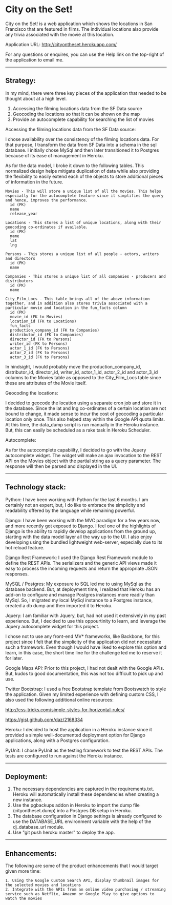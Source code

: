 City on the Set!
============

City on the Set! is a web application which shows the locations in San Francisco that are featured in films. The individual locations also provide any trivia associated with the movie at this location.

Application URL: http://cityontheset.herokuapp.com/

For any questions or enquires, you can use the Help link on the top-right of the application to email me.

---------
Strategy:
---------

In my mind, there were three key pieces of the application that needed to be thought about at a high level.
1. Accessing the filming locations data from the SF Data source
2. Geocoding the locations so that it can be shown on the map
3. Provide an autocomplete capability for searching the list of movies

Accessing the filming locations data from the SF Data source:

I chose availability over the consistency of the filming locations data. For that purpose, I transform the data from SF Data into a schema in the sql database. I initially
chose MySql and then later transitioned it to Postgres because of its ease of management in Heroku.

As for the data model, I broke it down to the following tables. This normalized design helps mitigate duplication of data while also providing the flexibility to easily extend
each of the objects to store additional pieces of information in the future.

    Movies - This will store a unique list of all the movies. This helps especially for the autocomplete feature since it simplifies the query and hence, improves the performance.
      id (PK)
      name
      release_year

    Locations - This stores a list of unique locations, along with their geocoding co-ordinates if available.
      id (PK)
      name
      lat
      lng

    Persons - This stores a unique list of all people - actors, writers and directors
      id (PK)
      name

    Companies - This stores a unique list of all companies - producers and distributors
      id (PK)
      name

    City_Film_Locs - This table brings all of the above information together, and in addition also stores trivia associated with a particular movie and location in the fun_facts column
      id (PK)
      movie_id (FK to Movies)
      location_id (FK to Locations)
      fun_facts
      production_company_id (FK to Companies)
      distributor_id (FK to Companies)
      director_id (FK to Persons)
      writer_id (FK to Persons)
      actor_1_id (FK to Persons)
      actor_2_id (FK to Persons)
      actor_3_id (FK to Persons)

In hindsight, I would probably move the production_company_id, distributor_id, director_id, writer_id, actor_1_id, actor_2_id and actor_3_id columns to the Movies table as opposed to
the City_Film_Locs table since these are attributes of the Movie itself.

Geocoding the locations:

I decided to geocode the location using a separate cron job and store it in the database. Since the lat and lng co-ordinates of a certain location are not bound to change, it made sense
to incur the cost of geocoding a particular location only once. This also helped stay within the Google API quota limits. At this time, the data_dump script is run manually in the Heroku
instance. But, this can easily be scheduled as a rake task in Heroku Scheduler.

Autocomplete:

As for the autocomplete capabiilty, I decided to go with the Jquery autocomplete widget. The widget will make an ajax invocation to the REST API on the Movies object with the partial
string as a query parameter. The response will then be parsed and displayed in the UI.

-----------------
Technology stack:
-----------------
Python:
I have been working with Python for the last 6 months. I am certainly not an expert, but, I do like to embrace the simplicity and readability offered by the language while remaining powerful.

Django:
I have been working with the MVC paradigm for a few years now, and more recently got exposed to Django. I feel one of the highlights of Django is the ability to rapidly develop applications
from the ground up, starting with the data model layer all the way up to the UI. I also enjoy developing using the bundled lightweight web-server, especially due to its hot reload feature.

Django Rest Framework:
I used the Django Rest Framework module to define the REST APIs. The serializers and the generic API views made it easy to process the incoming requests and return the appropriate JSON
responses.

MySQL / Postgres:
My exposure to SQL led me to using MySql as the database backend. But, at deployment time, I realized that Heroku has an add-on to configure and manage Postgres instances more readily than MySql.
So, I migrated my local MySql instance to a Postgres instance, created a db dump and then imported it to Heroku.

Jquery:
I am familiar with Jquery, but, had not used it extensively in my past experience. But, I decided to use this oppourtinity to learn, and leverage the Jquery autocomplete widget for this project.

I chose not to use any front-end MV* frameworks, like Backbone, for this project since I felt that the simplicity of the application did not necessitate such a framework. Even though I would have
liked to explore this option and learn, in this case, the short time line for the challenge led me to reserve it for later.

Google Maps API:
Prior to this project, I had not dealt with the Google APIs. But, kudos to good documentation, this was not too difficult to pick up and use.

Twitter Bootstrap:
I used a free Bootstrap template from Bootswatch to style the application. Given my limited experience with defining custom CSS, I also used the following additional online resources:
  
  http://css-tricks.com/simple-styles-for-horizontal-rules/
  
  https://gist.github.com/daz/2168334

Heroku:
I decided to host the application in a Heroku instance since it provided a simple well-documented deployment option for Django applications, along with a Postgres configuration.

PyUnit:
I chose PyUnit as the testing framework to test the REST APIs. The tests are configured to run against the Heroku instance.

-----------
Deployment:
-----------
1. The necessary dependencies are captured in the requirements.txt. Heroku will automatically install these dependencies when creating a new instance.
2. Use the pgbackups addon in Heroku to import the dump file (cityontheset.dump) into a Postgres DB setup in Heroku.
3. The database configuration in Django settings is already configured to use the DATABASE_URL environment variable with the help of the dj_database_url module.
4. Use "git push heroku master" to deploy the app.

-------------
Enhancements:
-------------

The following are some of the product enhancements that I would target given more time:

    1. Using the Google Custom Search API, display thumbnail images for the selected movies and locations
    2. Integrate with the APIs from an online video purchasing / streaming service such as Netflix, Amazon or Google Play to give options to watch the movies
